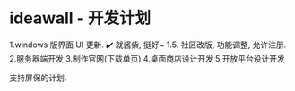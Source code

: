 # ideawall - 开发计划

1.windows 版界面 UI 更新.  ✔️ 就酱紫, 挺好~
1.5. 社区改版, 功能调整, 允许注册.
2.服务器端开发
3.制作官网(下载单页)
4.桌面商店设计开发
5.开放平台设计开发

支持屏保的计划.